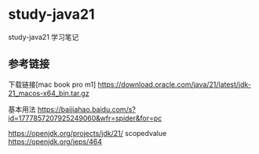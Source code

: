 # study-java21 #
study-java21 学习笔记

## 参考链接 ##
下载链接[mac book pro m1]
https://download.oracle.com/java/21/latest/jdk-21_macos-x64_bin.tar.gz

基本用法 https://baijiahao.baidu.com/s?id=1777857207925249060&wfr=spider&for=pc


https://openjdk.org/projects/jdk/21/
scopedvalue https://openjdk.org/jeps/464